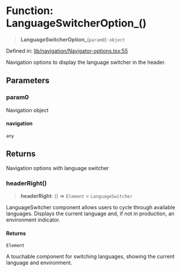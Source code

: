 # Function: LanguageSwitcherOption\_()

> **LanguageSwitcherOption\_**(`param0`): `object`

Defined in: [lib/navigation/Navigator-options.tsx:55](https://github.com/aldesgroup/goaldn/blob/850e22fffd19501920628173674ada43cba9a29a/lib/navigation/Navigator-options.tsx#L55)

Navigation options to display the language switcher in the header.

## Parameters

### param0

Navigation object

#### navigation

`any`

## Returns

Navigation options with language switcher

### headerRight()

> **headerRight**: () => `Element` = `LanguageSwitcher`

LanguageSwitcher component allows users to cycle through available languages.
Displays the current language and, if not in production, an environment indicator.

#### Returns

`Element`

A touchable component for switching languages, showing the current language and environment.
